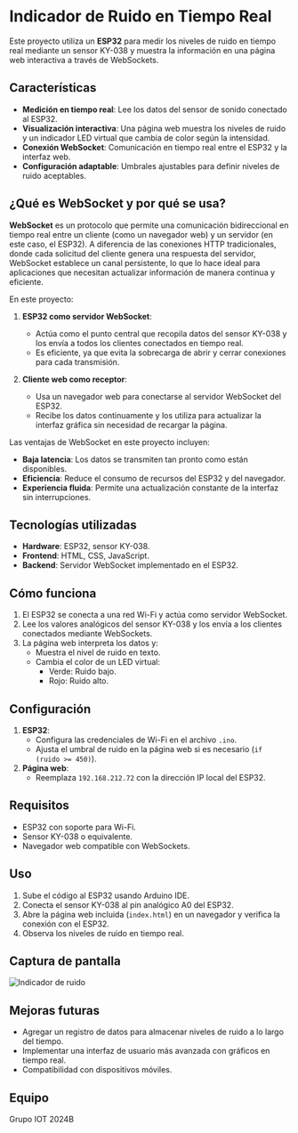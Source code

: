 # Indicador de Ruido en Tiempo Real

Este proyecto utiliza un **ESP32** para medir los niveles de ruido en tiempo real mediante un sensor KY-038 y muestra la información en una página web interactiva a través de WebSockets.



## Características

- **Medición en tiempo real**: Lee los datos del sensor de sonido conectado al ESP32.
- **Visualización interactiva**: Una página web muestra los niveles de ruido y un indicador LED virtual que cambia de color según la intensidad.
- **Conexión WebSocket**: Comunicación en tiempo real entre el ESP32 y la interfaz web.
- **Configuración adaptable**: Umbrales ajustables para definir niveles de ruido aceptables.



## ¿Qué es WebSocket y por qué se usa?

**WebSocket** es un protocolo que permite una comunicación bidireccional en tiempo real entre un cliente (como un navegador web) y un servidor (en este caso, el ESP32). A diferencia de las conexiones HTTP tradicionales, donde cada solicitud del cliente genera una respuesta del servidor, WebSocket establece un canal persistente, lo que lo hace ideal para aplicaciones que necesitan actualizar información de manera continua y eficiente.



En este proyecto:

1. **ESP32 como servidor WebSocket**:
   - Actúa como el punto central que recopila datos del sensor KY-038 y los envía a todos los clientes conectados en tiempo real.
   - Es eficiente, ya que evita la sobrecarga de abrir y cerrar conexiones para cada transmisión.

2. **Cliente web como receptor**:
   - Usa un navegador web para conectarse al servidor WebSocket del ESP32.
   - Recibe los datos continuamente y los utiliza para actualizar la interfaz gráfica sin necesidad de recargar la página.

Las ventajas de WebSocket en este proyecto incluyen:
- **Baja latencia**: Los datos se transmiten tan pronto como están disponibles.
- **Eficiencia**: Reduce el consumo de recursos del ESP32 y del navegador.
- **Experiencia fluida**: Permite una actualización constante de la interfaz sin interrupciones.



## Tecnologías utilizadas

- **Hardware**: ESP32, sensor KY-038.
- **Frontend**: HTML, CSS, JavaScript.
- **Backend**: Servidor WebSocket implementado en el ESP32.



## Cómo funciona

1. El ESP32 se conecta a una red Wi-Fi y actúa como servidor WebSocket.
2. Lee los valores analógicos del sensor KY-038 y los envía a los clientes conectados mediante WebSockets.
3. La página web interpreta los datos y:
   - Muestra el nivel de ruido en texto.
   - Cambia el color de un LED virtual:
     - Verde: Ruido bajo.
     - Rojo: Ruido alto.


## Configuración

1. **ESP32**:
   - Configura las credenciales de Wi-Fi en el archivo `.ino`.
   - Ajusta el umbral de ruido en la página web si es necesario (`if (ruido >= 450)`).
2. **Página web**:
   - Reemplaza `192.168.212.72` con la dirección IP local del ESP32.



## Requisitos

- ESP32 con soporte para Wi-Fi.
- Sensor KY-038 o equivalente.
- Navegador web compatible con WebSockets.



## Uso

1. Sube el código al ESP32 usando Arduino IDE.
2. Conecta el sensor KY-038 al pin analógico A0 del ESP32.
3. Abre la página web incluida (`index.html`) en un navegador y verifica la conexión con el ESP32.
4. Observa los niveles de ruido en tiempo real.



## Captura de pantalla

![Indicador de ruido](ruta/a/imagen.png)



## Mejoras futuras

- Agregar un registro de datos para almacenar niveles de ruido a lo largo del tiempo.
- Implementar una interfaz de usuario más avanzada con gráficos en tiempo real.
- Compatibilidad con dispositivos móviles.

## Equipo 

Grupo IOT 2024B
